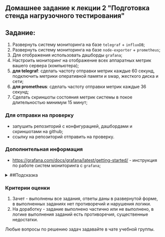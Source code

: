 ## Домашнее задание к лекции 2 "Подготовка стенда нагрузочного тестирования"

## Задание:

1. Развернуть систему мониторинга на базе `telegraf` + `influxDB`;
2. Развернуть систему мониторинга на базе  `node-exporter` + `prometheus`;
3. Для отображения использовать дашборды `grafana`;
4. Настроить мониторинг на отображение всех аппаратных метрик вашего сервера (компьютера);
5. **для telegraf**: сделать частоту отправки метрик каждые 60 секунд, подключить метрики оперативной памяти и swap, жесткого диска и сети;
6. **для prometheus**: сделать частоту отправки метрик каждые 36 секунд;
7. Сделать скриншоты состояния метрик системы в покое длительностью минимум 15 минут;

### Для отправки на проверку

- запушить репозиторий с конфигурацией, дашбордами и скриншотами на github;
- ссылку на репозиторий отправить на проверку.


### Дополнительная информация
- https://grafana.com/docs/grafana/latest/getting-started/ - инструкция по работе систем мониторинга с `grafana`;

<details>
  <summary>##Подсказка</summary>

  Используйте примеры из  папки [./samples](./samples) для начальной настройки мониторинга.
</details>

### Критерии оценки

1. Зачет - выполнены все задания, ответы даны в развернутой форме, в выполненных заданиях нет противоречий и нарушения логики.
2. На доработку - задание выполнено частично или не выполнено, в логике выполнения заданий есть противоречия, существенные недостатки.


Любые вопросы по решению задач задавайте в чате учебной группы.
